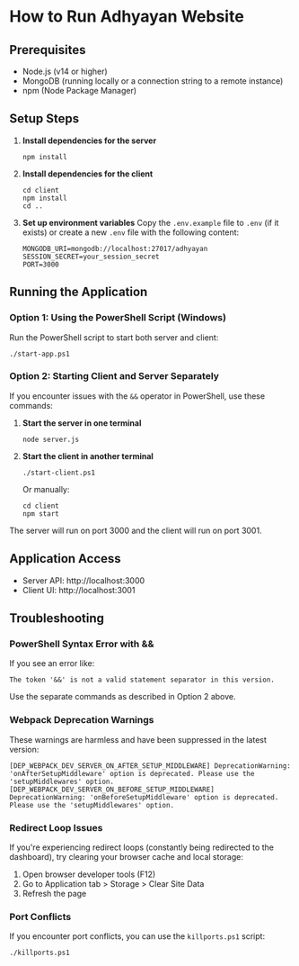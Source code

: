 # How to Run Adhyayan Website

## Prerequisites
- Node.js (v14 or higher)
- MongoDB (running locally or a connection string to a remote instance)
- npm (Node Package Manager)

## Setup Steps

1. **Install dependencies for the server**
   ```
   npm install
   ```

2. **Install dependencies for the client**
   ```
   cd client
   npm install
   cd ..
   ```

3. **Set up environment variables**
   Copy the `.env.example` file to `.env` (if it exists) or create a new `.env` file with the following content:
   ```
   MONGODB_URI=mongodb://localhost:27017/adhyayan
   SESSION_SECRET=your_session_secret
   PORT=3000
   ```

## Running the Application

### Option 1: Using the PowerShell Script (Windows)
Run the PowerShell script to start both server and client:
```
./start-app.ps1
```

### Option 2: Starting Client and Server Separately
If you encounter issues with the `&&` operator in PowerShell, use these commands:

1. **Start the server in one terminal**
   ```
   node server.js
   ```

2. **Start the client in another terminal**
   ```
   ./start-client.ps1
   ```
   
   Or manually:
   ```
   cd client
   npm start
   ```

The server will run on port 3000 and the client will run on port 3001.

## Application Access
- Server API: http://localhost:3000
- Client UI: http://localhost:3001

## Troubleshooting

### PowerShell Syntax Error with &&
If you see an error like:
```
The token '&&' is not a valid statement separator in this version.
```
Use the separate commands as described in Option 2 above.

### Webpack Deprecation Warnings
These warnings are harmless and have been suppressed in the latest version:
```
[DEP_WEBPACK_DEV_SERVER_ON_AFTER_SETUP_MIDDLEWARE] DeprecationWarning: 'onAfterSetupMiddleware' option is deprecated. Please use the 'setupMiddlewares' option.
[DEP_WEBPACK_DEV_SERVER_ON_BEFORE_SETUP_MIDDLEWARE] DeprecationWarning: 'onBeforeSetupMiddleware' option is deprecated. Please use the 'setupMiddlewares' option.
```

### Redirect Loop Issues
If you're experiencing redirect loops (constantly being redirected to the dashboard), try clearing your browser cache and local storage:
1. Open browser developer tools (F12)
2. Go to Application tab > Storage > Clear Site Data
3. Refresh the page

### Port Conflicts
If you encounter port conflicts, you can use the `killports.ps1` script:
```
./killports.ps1
``` 